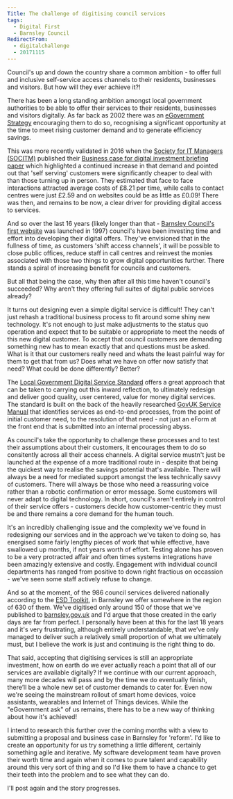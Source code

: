 ```yaml
---
Title: The challenge of digitising council services
tags:
  - Digital First
  - Barnsley Council
RedirectFrom:
  - digitalchallenge
  - 20171115
---
```

Council's up and down the country share a common ambition - to offer full and inclusive self-service access channels to their residents, businesses and visitors. But how will they ever achieve it?!

There has been a long standing ambition amongst local government authorities to be able to offer their services to their residents, businesses and visitors digitally. As far back as 2002 there was an [eGovernment Strategy](https://joinup.ec.europa.eu/document/national-strategy-local-egovernment-england-localegov) encouraging them to do so, recognising a significant opportunity at the time to meet rising customer demand and to generate efficiency savings.

This was more recently validated in 2016 when the [Society for IT Managers (SOCITM)](https://socitm.net/) published their [Business case for digital investment briefing paper](https://www.socitm.net/files/download/26) which highlighted a continued increase in that demand and pointed out that 'self serving' customers were significantly cheaper to deal with than those turning up in person. They estimated that face to face interactions attracted average costs of £8.21 per time, while calls to contact centres were just £2.59 and on websites could be as little as £0.09! There was then, and remains to be now, a clear driver for providing digital access to services.

And so over the last 16 years (likely longer than that - [Barnsley Council's first website](https://web.archive.org/web/19980122135036/http://www.barnsley.gov.uk:80/) was launched in 1997) council's have been investing time and effort into developing their digital offers. They've envisioned that in the fullness of time, as customers 'shift access channels', it will be possible to close public offices, reduce staff in call centres and reinvest the monies associated with those two things to grow digital opportunities further. There stands a spiral of increasing benefit for councils and customers.

But all that being the case, why then after all this time haven't council's succeeded? Why aren't they offering full suites of digital public services already?

It turns out designing even a simple digital service is difficult! They can't just rehash a traditional business process to fit around some shiny new technology. It's not enough to just make adjustments to the status quo operation and expect that to be suitable or appropriate to meet the needs of this new digital customer. To accept that council customers are demanding something new has to mean exactly that and questions must be asked. What is it that our customers really need and whats the least painful way for them to get that from us? Does what we have on offer now satisfy that need? What could be done differently? Better?

The [Local Government Digital Service Standard](https://localgovdigital.info/localgov-digital-makers/outputs/local-government-digital-service-standard/standard/) offers a great approach that can be taken to carrying out this inward reflection, to ultimately redesign and deliver good quality, user centered, value for money digital services. The standard is built on the back of the heavily researched [GovUK Service Manual](https://www.gov.uk/service-manual) that identifies services as end-to-end processes, from the point of initial customer need, to the resolution of that need - not just an eForm at the front end that is submitted into an internal processing abyss.

As council's take the opportunity to challenge these processes and to test their assumptions about their customers, it encourages them to do so consitently across all their access channels. A digital service mustn't just be launched at the expense of a more traditional route in - despite that being the quickest way to realise the savings potential that's available. There will always be a need for mediated support amongst the less technically savvy of customers. There will always be those who need a reassuring voice rather than a robotic confirmation or error message. Some customers will never adapt to digital technology. In short, council's aren't entirely in control of their service offers - customers decide how customer-centric they must be and there remains a core demand for the human touch.

It's an incredibly challenging issue and the complexity we've found in redesigning our services and in the approach we've taken to doing so, has energised some fairly lengthy pieces of work that while effective, have swallowed up months, if not years worth of effort. Testing alone has proven to be a very protracted affair and often times systems integrations have been amazingly extensive and costly. Engagement with individual council departments has ranged from positive to down right fractious on occassion - we've seen some staff actively refuse to change. 

And so at the moment, of the 986 council services delivered nationally according to the [ESD Toolkit](http://standards.esd.org.uk/?uri=list%2FenglishAndWelshServices), in Barnsley we offer somewhere in the region of 630 of them. We've digitised only around 150 of those that we've published to [barnsley.gov.uk](https://www.barnsley.gov.uk) and I'd argue that those created in the early days are far from perfect. I personally have been at this for the last 18 years and it's very frustrating, although entirely understandable, that we’ve only managed to deliver such a relatively small proportion of what we ultimately must, but I believe the work is just and continuing is the right thing to do.

That said, accepting that digitising services is still an appropriate investment, how on earth do we ever actually reach a point that all of our services are available digitally? If we continue with our current approach, many more decades will pass and by the time we do eventually finish, there’ll be a whole new set of customer demands to cater for. Even now we're seeing the mainstream rollout of smart home devices, voice assistants, wearables and Internet of Things devices. While the "eGovernment ask" of us remains, there has to be a new way of thinking about how it's achieved!

I intend to research this further over the coming months with a view to submitting a proposal and business case in Barnsley for 'reform'. I'd like to create an opportunity for us try something a little different, certainly something agile and iterative. My software development team have proven their worth time and again when it comes to pure talent and capability around this very sort of thing and so I'd like them to have a chance to get their teeth into the problem and to see what they can do.

I'll post again and the story progresses.
